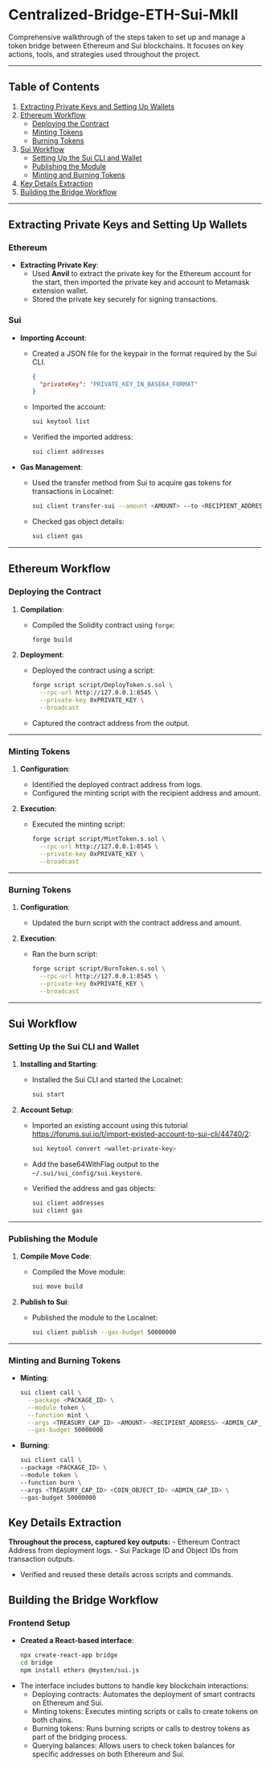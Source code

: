 # Centralized-Bridge-ETH-Sui-MkII

Comprehensive walkthrough of the steps taken to set up and manage a token bridge between Ethereum and Sui blockchains. It focuses on key actions, tools, and strategies used throughout the project.

---

## Table of Contents
1. [Extracting Private Keys and Setting Up Wallets](#extracting-private-keys-and-setting-up-wallets)
2. [Ethereum Workflow](#ethereum-workflow)
   - [Deploying the Contract](#deploying-the-contract)
   - [Minting Tokens](#minting-tokens)
   - [Burning Tokens](#burning-tokens)
3. [Sui Workflow](#sui-workflow)
   - [Setting Up the Sui CLI and Wallet](#setting-up-the-sui-cli-and-wallet)
   - [Publishing the Module](#publishing-the-module)
   - [Minting and Burning Tokens](#minting-and-burning-tokens)
4. [Key Details Extraction](#key-details-extraction)
5. [Building the Bridge Workflow](#building-the-bridge-workflow)

---

## Extracting Private Keys and Setting Up Wallets

### Ethereum

- **Extracting Private Key**:
  - Used **Anvil** to extract the private key for the Ethereum account for the start, then imported the private key and account to Metamask extension wallet.
  - Stored the private key securely for signing transactions.

### Sui

- **Importing Account**:
  - Created a JSON file for the keypair in the format required by the Sui CLI.
    ```json
    {
      "privateKey": "PRIVATE_KEY_IN_BASE64_FORMAT"
    }
    ```
  - Imported the account:
    ```bash
    sui keytool list
    ```
  - Verified the imported address:
    ```bash
    sui client addresses
    ```

- **Gas Management**:
  - Used the transfer method from Sui to acquire gas tokens for transactions in Localnet:
    ```bash
    sui client transfer-sui --amount <AMOUNT> --to <RECIPIENT_ADDRESS> --gas-budget <GAS_BUDGET>
    ```
  - Checked gas object details:
    ```bash
    sui client gas
    ```

---

## Ethereum Workflow

### Deploying the Contract

1. **Compilation**:
   - Compiled the Solidity contract using `forge`:
     ```bash
     forge build
     ```

2. **Deployment**:
   - Deployed the contract using a script:
     ```bash
     forge script script/DeployToken.s.sol \
       --rpc-url http://127.0.0.1:8545 \
       --private-key 0xPRIVATE_KEY \
       --broadcast
     ```
   - Captured the contract address from the output.

---

### Minting Tokens

1. **Configuration**:
   - Identified the deployed contract address from logs.
   - Configured the minting script with the recipient address and amount.

2. **Execution**:
   - Executed the minting script:
     ```bash
     forge script script/MintToken.s.sol \
       --rpc-url http://127.0.0.1:8545 \
       --private-key 0xPRIVATE_KEY \
       --broadcast
     ```

---

### Burning Tokens

1. **Configuration**:
   - Updated the burn script with the contract address and amount.

2. **Execution**:
   - Ran the burn script:
     ```bash
     forge script script/BurnToken.s.sol \
       --rpc-url http://127.0.0.1:8545 \
       --private-key 0xPRIVATE_KEY \
       --broadcast
     ```

---

## Sui Workflow

### Setting Up the Sui CLI and Wallet

1. **Installing and Starting**:
   - Installed the Sui CLI and started the Localnet:
     ```bash
     sui start
     ```

2. **Account Setup**:
   - Imported an existing account using this tutorial https://forums.sui.io/t/import-existed-account-to-sui-cli/44740/2:
     ```bash
     sui keytool convert <wallet-private-key>
     ```
   - Add the base64WithFlag output to the `~/.sui/sui_config/sui.keystore`.
   
   - Verified the address and gas objects:
     ```bash
     sui client addresses
     sui client gas
     ```

---

### Publishing the Module

1. **Compile Move Code**:
   - Compiled the Move module:
     ```bash
     sui move build
     ```

2. **Publish to Sui**:
   - Published the module to the Localnet:
     ```bash
     sui client publish --gas-budget 50000000
     ```

---

### Minting and Burning Tokens

- **Minting**:
  ```bash
  sui client call \
    --package <PACKAGE_ID> \
    --module token \
    --function mint \
    --args <TREASURY_CAP_ID> <AMOUNT> <RECIPIENT_ADDRESS> <ADMIN_CAP_ID> \
    --gas-budget 50000000
  ```

- **Burning**:
  ```bash
  sui client call \
  --package <PACKAGE_ID> \
  --module token \
  --function burn \
  --args <TREASURY_CAP_ID> <COIN_OBJECT_ID> <ADMIN_CAP_ID> \
  --gas-budget 50000000
  ```

## Key Details Extraction
  **Throughout the process, captured key outputs:**
    - Ethereum Contract Address from deployment logs.
    - Sui Package ID and Object IDs from transaction outputs.
  - Verified and reused these details across scripts and commands.

## Building the Bridge Workflow

### Frontend Setup
- **Created a React-based interface**:
  ```bash
  npx create-react-app bridge
  cd bridge
  npm install ethers @mysten/sui.js
  ```
- The interface includes buttons to handle key blockchain interactions:
  - Deploying contracts: Automates the deployment of smart contracts on Ethereum and Sui.
  - Minting tokens: Executes minting scripts or calls to create tokens on both chains.
  - Burning tokens: Runs burning scripts or calls to destroy tokens as part of the bridging process.
  - Querying balances: Allows users to check token balances for specific addresses on both Ethereum and Sui.
